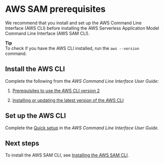 # AWS SAM prerequisites<a name="prerequisites"></a>

We recommend that you install and set up the AWS Command Line Interface \(AWS CLI\) before installing the AWS Serverless Application Model Command Line Interface \(AWS SAM CLI\)\.

**Tip**  
To check if you have the AWS CLI installed, run the `aws --version` command\.

## Install the AWS CLI<a name="aws-cli-install"></a>

Complete the following from the *AWS Command Line Interface User Guide*:

1. [Prerequisites to use the AWS CLI version 2](https://docs.aws.amazon.com/cli/latest/userguide/getting-started-prereqs.html)

1. [Installing or updating the latest version of the AWS CLI](https://docs.aws.amazon.com/cli/latest/userguide/getting-started-install.html)

## Set up the AWS CLI<a name="aws-cli-setup"></a>

Complete the [Quick setup](https://docs.aws.amazon.com/cli/latest/userguide/getting-started-quickstart.html) in the *AWS Command Line Interface User Guide*\.

## Next steps<a name="prerequisites-next-steps"></a>

To install the AWS SAM CLI, see [Installing the AWS SAM CLI](install-sam-cli.md)\.